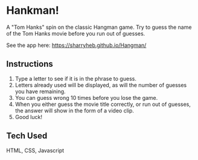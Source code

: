 # Hankman! 

A "Tom Hanks" spin on the classic Hangman game. Try to guess the name of the Tom Hanks movie before you run out of guesses.

See the app here: https://sharryheb.github.io/Hangman/

## Instructions
1. Type a letter to see if it is in the phrase to guess.
2. Letters already used will be displayed, as will the number of guesses you have remaining.
3. You can guess wrong 10 times before you lose the game.
4. When you either guess the movie title correctly, or run out of guesses, the answer will show in the form of a video clip.
5. Good luck!

## Tech Used
HTML, CSS, Javascript
